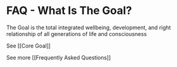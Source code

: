 # FAQ - What Is The Goal?

The Goal is the total integrated wellbeing, development, and right relationship of all generations of life and consciousness

See [[Core Goal]] 

See more [[Frequently Asked Questions]]  
